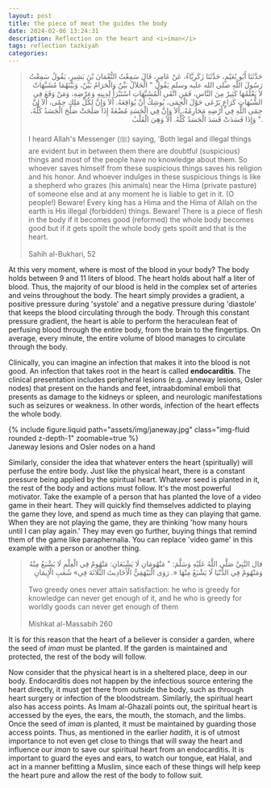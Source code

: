 ```yaml
---
layout: post
title: the piece of meat the guides the body
date: 2024-02-06 13:24:31
description: Reflection on the heart and <i>iman</i>
tags: reflection tazkiyah
categories:
---
```


<arabic-text>
<blockquote>
<div style="text-align:right">
حَدَّثَنَا أَبُو نُعَيْمٍ، حَدَّثَنَا زَكَرِيَّاءُ، عَنْ عَامِرٍ، قَالَ سَمِعْتُ النُّعْمَانَ بْنَ بَشِيرٍ، يَقُولُ سَمِعْتُ رَسُولَ اللَّهِ صلى الله عليه وسلم يَقُولُ  " الْحَلاَلُ بَيِّنٌ وَالْحَرَامُ بَيِّنٌ، وَبَيْنَهُمَا مُشَبَّهَاتٌ لاَ يَعْلَمُهَا كَثِيرٌ مِنَ النَّاسِ، فَمَنِ اتَّقَى الْمُشَبَّهَاتِ اسْتَبْرَأَ لِدِيِنِهِ وَعِرْضِهِ، وَمَنْ وَقَعَ فِي الشُّبُهَاتِ كَرَاعٍ يَرْعَى حَوْلَ الْحِمَى، يُوشِكُ أَنْ يُوَاقِعَهُ. أَلاَ وَإِنَّ لِكُلِّ مَلِكٍ حِمًى، أَلاَ إِنَّ حِمَى اللَّهِ فِي أَرْضِهِ مَحَارِمُهُ، أَلاَ وَإِنَّ فِي الْجَسَدِ مُضْغَةً إِذَا صَلَحَتْ صَلَحَ الْجَسَدُ كُلُّهُ، وَإِذَا فَسَدَتْ فَسَدَ الْجَسَدُ كُلُّهُ. أَلاَ وَهِيَ الْقَلْبُ ".
</div>
<br>
I heard Allah's Messenger (ﷺ) saying, 'Both legal and illegal things are evident but in between them there are doubtful (suspicious) things and most of the people have no knowledge about them. So whoever saves himself from these suspicious things saves his religion and his honor. And whoever indulges in these suspicious things is like a shepherd who grazes (his animals) near the Hima (private pasture) of someone else and at any moment he is liable to get in it. (O people!) Beware! Every king has a Hima and the Hima of Allah on the earth is His illegal (forbidden) things. Beware! There is a piece of flesh in the body if it becomes good (reformed) the whole body becomes good but if it gets spoilt the whole body gets spoilt and that is the heart.
<br><br>
Sahih al-Bukhari, 52
</blockquote>
</arabic-text>

At this very moment, where is most of the blood in your body? The body holds between 9 and 11 liters of blood. The heart holds about half a liter of blood. Thus, the majority of our blood is held in the complex set of arteries and veins throughout the body. The heart simply provides a gradient, a positive pressure during 'systole' and a negative pressure during 'diastole' that keeps the blood circulating through the body. Through this constant pressure gradient, the heart is able to perform the heraculean feat of perfusing blood through the entire body, from the brain to the fingertips. On average, every minute, the entire volume of blood manages to circulate through the body.

Clinically, you can imagine an infection that makes it into the blood is not good. An infection that takes root in the heart is called **endocarditis**. The clinical presentation includes peripheral lesions (e.g. Janeway lesions, Osler nodes) that present on the hands and feet, intraabdominal emboli that presents as damage to the kidneys or spleen, and neurologic manifestations such as seizures or weakness. In other words, infection of the heart effects the whole body.

<div class="row mt-3">
    <div class="col-sm mt-3 mt-md-0">
        {% include figure.liquid path="assets/img/janeway.jpg" class="img-fluid rounded z-depth-1" zoomable=true %}
    </div>
</div>
<div class="caption">
    Janeway lesions and Osler nodes on a hand
</div>

Similarly, consider the idea that whatever enters the heart (spiritually) will perfuse the entire body. Just like the physical heart, there is a constant pressure being applied by the spiritual heart. Whatever seed is planted in it, the rest of the body and actions must follow. It's the most powerful motivator. Take the example of a person that has planted the love of a video game in their heart. They will quickly find themselves addicted to playing the game they love, and spend as much time as they can playing that game. When they are not playing the game, they are thinking 'how many hours until I can play again.' They may even go further, buying things that remind them of the game like paraphernalia. You can replace 'video game' in this example with a person or another thing.

<arabic-text>
<blockquote>
<div style="text-align:right">
قال النَّبِيَّ صَلَّى اللَّهُ عَلَيْهِ وَسَلَّمَ: " مَنْهُومَانِ لَا يَشْبَعَانِ: مَنْهُومٌ فِي الْعِلْمِ لَا يَشْبَعُ مِنْهُ وَمَنْهُومٌ فِي الدُّنْيَا لَا يَشْبَعُ مِنْهَا «. رَوَى الْبَيْهَقِيُّ الْأَحَادِيثَ الثَّلَاثَةَ فِي» شُعَبِ الْإِيمَانِ
</div>
<br>
Two greedy ones never attain satisfaction: he who is greedy for knowledge can never get enough of it, and he who is greedy for worldly goods can never get enough of them
<br><br>
Mishkat al-Massabih 260
</blockquote>
</arabic-text>

It is for this reason that the heart of a believer is consider a garden, where the seed of *iman* must be planted. If the garden is maintained and protected, the rest of the body will follow.

Now consider that the physical heart is in a sheltered place, deep in our body. Endocarditis does not happen by the infectious source entering the heart directly, it must get there from outside the body, such as through heart surgery or infection of the bloodstream. Similarly, the spiritual heart also has access points. As Imam al-Ghazali points out, the spiritual heart is accessed by the eyes, the ears, the mouth, the stomach, and the limbs. Once the seed of *iman* is planted, it must be maintained by guarding those access points. Thus, as mentioned in the earlier *hadith*, it is of utmost importance to not even get close to things that will sway the heart and influence our *iman* to save our spiritual heart from an endocarditis. It is important to guard the eyes and ears, to watch our tongue, eat Halal, and act in a manner befitting a Muslim, since each of these things will help keep the heart pure and allow the rest of the body to follow suit.

